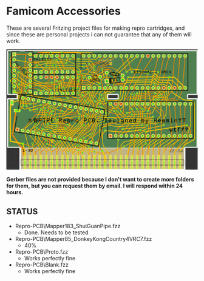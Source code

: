# Famicom Accessories
These are several Fritzing project files for making repro cartridges,
and since these are personal projects i can not guarantee that any of them will work.

![image](.png)

**Gerber files are not provided because I don't want to create more folders for them, but you can request them by email. I will respond within 24 hours.**

## STATUS
- Repro-PCB\Mapper183_ShuiGuanPipe.fzz
	- Done. Needs to be tested
- Repro-PCB\Mapper85_DonkeyKongCountry4VRC7.fzz
	- 40%
- Repro-PCB\Proto.fzz
	- Works perfectly fine
- Repro-PCB\Blank.fzz
	- Works perfectly fine